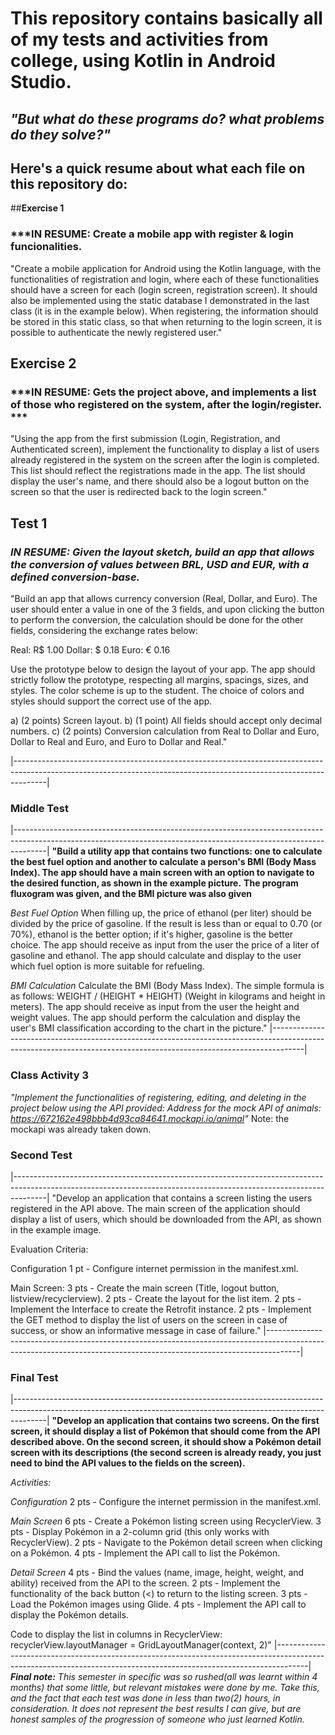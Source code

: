 # **This repository contains basically all of my tests and activities from college, using Kotlin in Android Studio.**
## ***"But what do these programs do? what problems do they solve?"***
## **Here's a quick resume about what each file on this repository do:** 

##**Exercise 1**
### ***IN RESUME: Create a mobile app with register & login funcionalities.

"Create a mobile application for Android using the Kotlin language, with the functionalities of registration and login,
 where each of these functionalities should have a screen for each (login screen, registration screen). 
It should also be implemented using the static database I demonstrated in the last class (it is in the example below).
When registering, the information should be stored in this static class, so that when returning to the login screen, it is possible to authenticate the newly registered user."

## **Exercise 2**
### ***IN RESUME: Gets the project above, and implements a list of those who registered on the system, after the login/register. ***

"Using the app from the first submission (Login, Registration, and Authenticated screen), implement the functionality to display a list of users already registered in the system on the screen after the login is completed.
This list should reflect the registrations made in the app.
The list should display the user's name, and there should also be a logout button on the screen so that the user is redirected back to the login screen."

## **Test 1**
### ***IN RESUME: Given the layout sketch, build an app that allows the conversion of values between BRL, USD and EUR, with a defined conversion-base.***

"Build an app that allows currency conversion (Real, Dollar, and Euro).
The user should enter a value in one of the 3 fields, and upon clicking the button to perform the conversion, the calculation should be done for the other fields, considering the exchange rates below:

Real: R$ 1.00
Dollar: $ 0.18
Euro: € 0.16

Use the prototype below to design the layout of your app.
The app should strictly follow the prototype, respecting all margins, spacings, sizes, and styles.
The color scheme is up to the student.
The choice of colors and styles should support the correct use of the app.

a) (2 points) Screen layout.
b) (1 point) All fields should accept only decimal numbers.
c) (2 points) Conversion calculation from Real to Dollar and Euro, Dollar to Real and Euro, and Euro to Dollar and Real."

|--------------------------------------------------------------------------------------------------------------------------------------------------------------------|
### **Middle Test**
|--------------------------------------------------------------------------------------------------------------------------------------------------------------------|
**"Build a utility app that contains two functions: one to calculate the best fuel option and another to calculate a person's BMI (Body Mass Index).
The app should have a main screen with an option to navigate to the desired function, as shown in the example picture.**
**The program fluxogram was given, and the BMI picture was also given**

*Best Fuel Option*
When filling up, the price of ethanol (per liter) should be divided by the price of gasoline.
If the result is less than or equal to 0.70 (or 70%), ethanol is the better option; if it's higher, gasoline is the better choice.
The app should receive as input from the user the price of a liter of gasoline and ethanol.
The app should calculate and display to the user which fuel option is more suitable for refueling.

*BMI Calculation*
Calculate the BMI (Body Mass Index).
The simple formula is as follows: WEIGHT / (HEIGHT * HEIGHT) (Weight in kilograms and height in meters).
The app should receive as input from the user the height and weight values.
The app should perform the calculation and display the user's BMI classification according to the chart in the picture."
|--------------------------------------------------------------------------------------------------------------------------------------------------------------------|

### **Class Activity 3**
*"Implement the functionalities of registering, editing, and deleting in the project below using the API provided:
Address for the mock API of animals:
https://672162e498bbb4d93ca84641.mockapi.io/animal"*
Note: the mockapi was already taken down.

### **Second Test**
|--------------------------------------------------------------------------------------------------------------------------------------------------------------------|
"Develop an application that contains a screen listing the users registered in the API above.
The main screen of the application should display a list of users, which should be downloaded from the API, as shown in the example image.

Evaluation Criteria:

Configuration
1 pt - Configure internet permission in the manifest.xml.
<uses-permission android:name="android.permission.INTERNET" />

Main Screen:
3 pts - Create the main screen (Title, logout button, listview/recyclerview).
2 pts - Create the layout for the list item.
2 pts - Implement the Interface to create the Retrofit instance.
2 pts - Implement the GET method to display the list of users on the screen in case of success, or show an informative message in case of failure."
|--------------------------------------------------------------------------------------------------------------------------------------------------------------------|
### **Final Test**
|--------------------------------------------------------------------------------------------------------------------------------------------------------------------|
**"Develop an application that contains two screens. On the first screen, it should display a list of Pokémon that should come from the API described above. 
On the second screen, it should show a Pokémon detail screen with its descriptions (the second screen is already ready, you just need to bind the API values to the fields on the screen).**

*Activities:*

*Configuration*
2 pts - Configure the internet permission in the manifest.xml.
<uses-permission android:name="android.permission.INTERNET" />

*Main Screen*
6 pts - Create a Pokémon listing screen using RecyclerView.
3 pts - Display Pokémon in a 2-column grid (this only works with RecyclerView).
2 pts - Navigate to the Pokémon detail screen when clicking on a Pokémon.
4 pts - Implement the API call to list the Pokémon.

*Detail Screen*
4 pts - Bind the values (name, image, height, weight, and ability) received from the API to the screen.
2 pts - Implement the functionality of the back button (<) to return to the listing screen.
3 pts - Load the Pokémon images using Glide.
4 pts - Implement the API call to display the Pokémon details.

Code to display the list in columns in RecyclerView:
recyclerView.layoutManager = GridLayoutManager(context, 2)"
|--------------------------------------------------------------------------------------------------------------------------------------------------------------------|
***Final note:***
*This semester in specific was so rushed(all was learnt within 4 months) that some little, but relevant mistakes were done by me.
Take this, and the fact that each test was done in less than two(2) hours, in consideration.
It does not represent the best results I can give, but are honest samples of the progression of someone who just learned Kotlin.*
